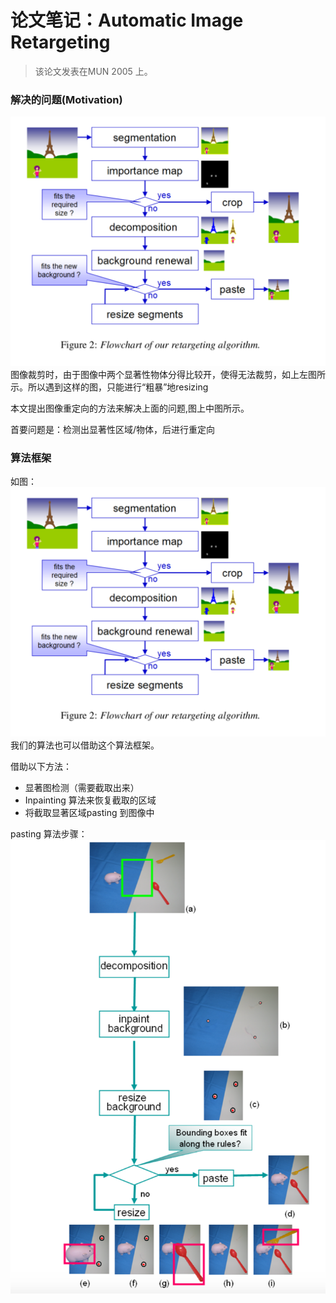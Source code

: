 # 论文笔记：Automatic Image Retargeting
> 该论文发表在MUN 2005 上。

### 解决的问题(Motivation)
![fig1](imgs/ImageRetargeting_2.png)
图像裁剪时，由于图像中两个显著性物体分得比较开，使得无法裁剪，如上左图所示。所以遇到这样的图，只能进行“粗暴”地resizing

本文提出图像重定向的方法来解决上面的问题,图上中图所示。

首要问题是：检测出显著性区域/物体，后进行重定向

### 算法框架
如图：
![fig2](imgs/ImageRetargeting_2.png)
我们的算法也可以借助这个算法框架。

借助以下方法：
- 显著图检测（需要截取出来）
- Inpainting 算法来恢复截取的区域
- 将截取显著区域pasting 到图像中

pasting 算法步骤：
![fig3](imgs/ImageRetargeting_3.png)
